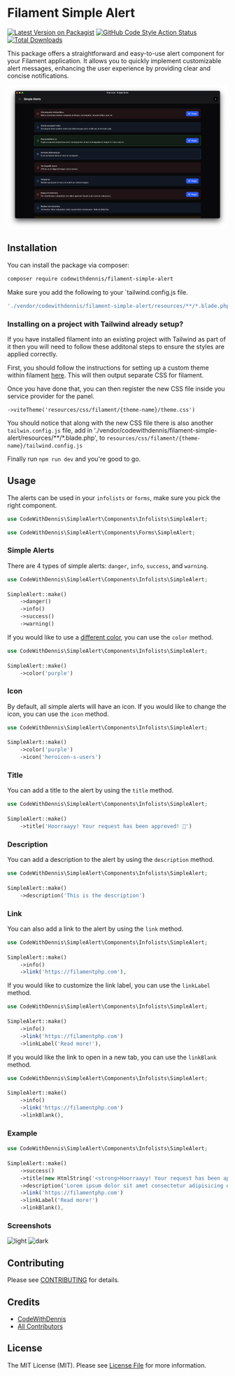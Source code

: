 # Filament Simple Alert

[![Latest Version on Packagist](https://img.shields.io/packagist/v/codewithdennis/filament-simple-alert.svg?style=flat-square)](https://packagist.org/packages/codewithdennis/filament-simple-alert)
[![GitHub Code Style Action Status](https://img.shields.io/github/actions/workflow/status/codewithdennis/filament-simple-alert/pint.yml?branch=main&label=code%20style&style=flat-square)](https://github.com/codewithdennis/filament-simple-alert/actions?query=workflow%3A"Fix+PHP+code+styling"+branch%3Amain)
[![Total Downloads](https://img.shields.io/packagist/dt/codewithdennis/filament-simple-alert.svg?style=flat-square)](https://packagist.org/packages/codewithdennis/filament-simple-alert)

This package offers a straightforward and easy-to-use alert component for your Filament application. It allows you to quickly implement customizable alert messages, enhancing the user experience by
providing clear and concise notifications.

![Simple Alert](https://github.com/CodeWithDennis/filament-simple-alert/raw/main/resources/screenshots/thumbnail.png)

## Installation

You can install the package via composer:

```bash
composer require codewithdennis/filament-simple-alert
```

Make sure you add the following to your `tailwind.config.js file.

```bash
'./vendor/codewithdennis/filament-simple-alert/resources/**/*.blade.php',
```

### Installing on a project with Tailwind already setup?

If you have installed filament into an existing project with Tailwind as part of it then you will need to follow these additonal steps to ensure the styles are applied correctly.

First, you should follow the instructions for setting up a custom theme within filament [here](https://filamentphp.com/docs/3.x/panels/themes#creating-a-custom-theme
). This will then output separate CSS for filament.

Once you have done that, you can then register the new CSS file inside you service provider for the panel.
```
->viteTheme('resources/css/filament/{theme-name}/theme.css')
```
You should notice that along with the new CSS file there is also another `tailwin.config.js` file, add in './vendor/codewithdennis/filament-simple-alert/resources/**/*.blade.php', to `resources/css/filament/{theme-name}/tailwind.config.js`

Finally run `npm run dev` and you're good to go.

## Usage

The alerts can be used in your `infolists` or `forms`, make sure you pick the right component.

```php
use CodeWithDennis\SimpleAlert\Components\Infolists\SimpleAlert;
```

```php
use CodeWithDennis\SimpleAlert\Components\Forms\SimpleAlert;
```

### Simple Alerts

There are 4 types of simple alerts: `danger`, `info`, `success`, and `warning`.

```php
use CodeWithDennis\SimpleAlert\Components\Infolists\SimpleAlert;

SimpleAlert::make()
    ->danger()
    ->info()
    ->success()
    ->warning()
```

If you would like to use a [different color](https://filamentphp.com/docs/3.x/support/colors), you can use the `color` method.

```php
use CodeWithDennis\SimpleAlert\Components\Infolists\SimpleAlert;

SimpleAlert::make()
    ->color('purple')
```

### Icon

By default, all simple alerts will have an icon. If you would like to change the icon, you can use the `icon` method.

```php
use CodeWithDennis\SimpleAlert\Components\Infolists\SimpleAlert;

SimpleAlert::make()
    ->color('purple')
    ->icon('heroicon-s-users')
```

### Title

You can add a title to the alert by using the `title` method.

```php
use CodeWithDennis\SimpleAlert\Components\Infolists\SimpleAlert;

SimpleAlert::make()
    ->title('Hoorraayy! Your request has been approved! 🎉')
```

### Description

You can add a description to the alert by using the `description` method.

```php
use CodeWithDennis\SimpleAlert\Components\Infolists\SimpleAlert;

SimpleAlert::make()
    ->description('This is the description')
```

### Link

You can also add a link to the alert by using the `link` method.

```php
use CodeWithDennis\SimpleAlert\Components\Infolists\SimpleAlert;

SimpleAlert::make()
    ->info()
    ->link('https://filamentphp.com'),
```

If you would like to customize the link label, you can use the `linkLabel` method.

```php
use CodeWithDennis\SimpleAlert\Components\Infolists\SimpleAlert;

SimpleAlert::make()
    ->info()
    ->link('https://filamentphp.com')
    ->linkLabel('Read more!'),
```

If you would like the link to open in a new tab, you can use the `linkBlank` method.

```php
use CodeWithDennis\SimpleAlert\Components\Infolists\SimpleAlert;

SimpleAlert::make()
    ->info()
    ->link('https://filamentphp.com')
    ->linkBlank(),
```

### Example

```php
use CodeWithDennis\SimpleAlert\Components\Infolists\SimpleAlert;

SimpleAlert::make()
    ->success()
    ->title(new HtmlString('<strong>Hoorraayy! Your request has been approved! 🎉</strong>'))
    ->description('Lorem ipsum dolor sit amet consectetur adipisicing elit.')
    ->link('https://filamentphp.com')
    ->linkLabel('Read more!')
    ->linkBlank(),
```

### Screenshots

![light](https://github.com/CodeWithDennis/filament-simple-alert/raw/main/resources/screenshots/light.png)
![dark](https://github.com/CodeWithDennis/filament-simple-alert/raw/main/resources/screenshots/dark.png)

## Contributing

Please see [CONTRIBUTING](.github/CONTRIBUTING.md) for details.

## Credits

- [CodeWithDennis](https://github.com/CodeWithDennis)
- [All Contributors](../../contributors)

## License

The MIT License (MIT). Please see [License File](LICENSE.md) for more information.

